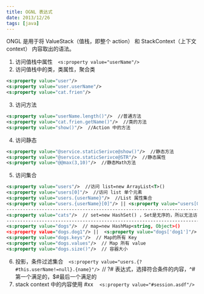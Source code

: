 ```yaml
---
title: OGNL 表达式
date: 2013/12/26
tags: [java]
---
```


ONGL 是用于将 ValueStack（值栈，即整个 action） 和 StackContext（上下文 context） 内容取出的语法。 
  
1. 访问值栈中属性 
    `<s:property value="userName"/>`  
2. 访问值栈中的类，类属性，聚合类

```xml
<s:property value="user"/>
<s:property value="user.userName"/>
<s:property value="cat.frien"/>
```

3. 访问方法

```xml
<s:property value="userName.length()"/>  //普通方法
<s:property value="cat.frien.getName()"/>  //类的方法
<s:property value="show()"/>  //Action 中的方法
```

4. 访问静态

```xml
<s:property value="@service.staticSerivce@show()"/>  //静态方法
<s:property value="@service.staticSerivce@STR"/>  //静态属性
<s:property value="@@max(3,10)"/>  //静态Math方法
```

5. 访问集合

```xml
<s:property value="users"/>  //访问 list=new ArrayList<T>()
<s:property value="users[0]"/>  //访问 list 单个元素
<s:property value="users.{userName}"/>  //List 属性集合
<s:property value="users.{userName}[0]"/> || <s:property value="users[0].userName"/>  // List属性
-------------------------------------------------------------------------------------------------
<s:property value="cats"/>  // set=new HashSet() ，Set是无序的，所以无法访问单个元素
-------------------------------------------------------------------------------------------------
<s:property value="dogs"/>  // map=new HashMap<string, Object>()
<s:property value="dogs.dog1"/> ||  <s:property value="dogs['dog1']"/>  //访问 Map 单个元素
<s:property value="dogs.keys"/>  // Map的所有 Key
<s:property value="dogs.values"/>  // Map 所有 value
<s:property value="dogs.size()"/>  // 容器大小
```

6. 投影，条件过滤集合 
    `<s:property value="users.{?#this.userName!=null}.{name}"/>`  // ?# 表达式，选择符合条件的内容，^# 第一个满足的，$#最后一个满足的
7. stack context 中的内容使用 #xx
     `<s:property value="#session.asdf"/>`
